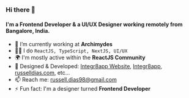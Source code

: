 ### Hi there 👋

#### I'm a Frontend Developer & a UI/UX Designer working remotely from Bangalore, India.

- 🔭 I’m currently working at **Archimydes**
- 👨‍💻 I do `ReactJS, TypeScript, NextJS, UI/UX`
- 🌍 I'm mostly active within the **ReactJS Community**
- 💼 Designed & Developed: [Integr8app Website](https://www.integr8app.com), [Integr8app](https://app.integr8app.com), [russelldias.com](https://www.russelldias.com), etc…
- 📫 Reach me: russell.dias98@gmail.com
- ⚡ Fun fact: I'm a designer turned **Frontend Developer**


